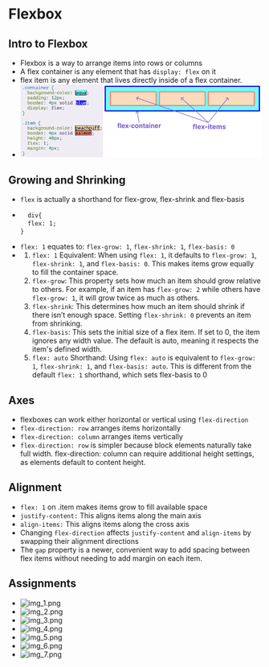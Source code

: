# Flexbox

## Intro to Flexbox
- Flexbox is a way to arrange items into rows or columns
- A flex container is any element that has `display: flex` on it
- flex item is any element that lives directly inside of a flex container.
- ![img.png](img.png)

## Growing and Shrinking
- `flex` is actually a shorthand for flex-grow, flex-shrink and flex-basis
- ```
    div{
    flex: 1; 
  }
  ```
- `flex: 1` equates to: `flex-grow: 1`, `flex-shrink: 1`, `flex-basis: 0`
- 
  1. `flex: 1` Equivalent: When using `flex: 1`, it defaults to `flex-grow: 1`, `flex-shrink: 1`, and `flex-basis: 0`. This makes items grow equally to fill the container space.
  2. `flex-grow`: This property sets how much an item should grow relative to others. For example, if an item has `flex-grow: 2` while others have `flex-grow: 1`, it will grow twice as much as others.
  3. `flex-shrink`: This determines how much an item should shrink if there isn’t enough space. Setting `flex-shrink: 0` prevents an item from shrinking.
  4. `flex-basis`: This sets the initial size of a flex item. If set to 0, the item ignores any width value. The default is auto, meaning it respects the item's defined width.
  5. `flex: auto` Shorthand: Using `flex: auto` is equivalent to `flex-grow: 1`, `flex-shrink: 1`, and `flex-basis: auto`. This is different from the default `flex: 1` shorthand, which sets flex-basis to 0

## Axes
- flexboxes can work either horizontal or vertical using `flex-direction`
- `flex-direction: row` arranges items horizontally
- `flex-direction: column` arranges items vertically
- `flex-direction: row` is simpler because block elements naturally take full width. flex-direction: column can require additional height settings, as elements default to content height.

## Alignment
- `flex: 1` on .item makes items grow to fill available space
- `justify-content:` This aligns items along the main axis
- `align-items:` This aligns items along the cross axis
- Changing `flex-direction` affects `justify-content` and `align-items` by swapping their alignment directions
- The `gap` property is a newer, convenient way to add spacing between flex items without needing to add margin on each item.

## Assignments
- ![img_1.png](img_1.png)
- ![img_2.png](img_2.png)
- ![img_3.png](img_3.png)
- ![img_4.png](img_4.png)
- ![img_5.png](img_5.png)
- ![img_6.png](img_6.png)
- ![img_7.png](img_7.png)